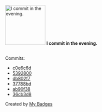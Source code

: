 <img src="https://my-badges.github.io/my-badges/evening-commits.png" alt="I commit in the evening." title="I commit in the evening." width="128">
<strong>I commit in the evening.</strong>
<br><br>

Commits:

- <a href="https://github.com/dwesh163/pictures/commit/c0e6c6df9edc7653662f6118f5cc4693c2b26b20">c0e6c6d</a>
- <a href="https://github.com/dwesh163/pictures/commit/53928008183edfbb02129072578f91b2ed4d527f">5392800</a>
- <a href="https://github.com/dwesh163/pictures/commit/db802f76912d2d04be26193f403a07f3b034a698">db802f7</a>
- <a href="https://github.com/dwesh163/pictures/commit/37788bd2a56b3b2d88db186e97420ba35b65eb21">37788bd</a>
- <a href="https://github.com/dwesh163/pictures/commit/ab90f38eda45e4c34754051980a555fa4b2ff1ea">ab90f38</a>
- <a href="https://github.com/dwesh163/pictures/commit/36cb3d8826bb0fb22502d9024761200ce3706ceb">36cb3d8</a>


Created by <a href="https://github.com/my-badges/my-badges">My Badges</a>